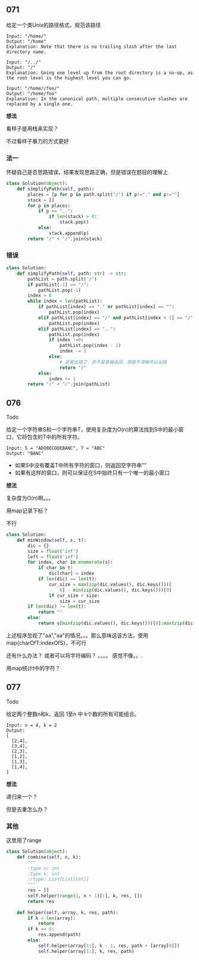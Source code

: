 ## 071

给定一个类Unix的路径格式，规范该路径

```
Input: "/home/"
Output: "/home"
Explanation: Note that there is no trailing slash after the last directory name.

Input: "/../"
Output: "/"
Explanation: Going one level up from the root directory is a no-op, as the root level is the highest level you can go.

Input: "/home//foo/"
Output: "/home/foo"
Explanation: In the canonical path, multiple consecutive slashes are replaced by a single one.
```

**想法**

看样子是用栈来实现？

不过看样子暴力的方式更好

### 法一

怀疑自己是否思路错误，结果发现思路正确，但是错误在题目的理解上

```py
class Solution(object):
    def simplifyPath(self, path):
        places = [p for p in path.split("/") if p!="." and p!=""]
        stack = []
        for p in places:
            if p == "..":
                if len(stack) > 0:
                    stack.pop()
            else:
                stack.append(p)
        return "/" + "/".join(stack)

```

### 错误

```py
class Solution:
    def simplifyPath(self, path: str) -> str:
        pathList = path.split('/')
        if pathList[-1] == "/":
            pathList.pop(-1)
        index = 0
        while index < len(pathList):
            if pathList[index] == "." or pathList[index] == "":
                pathList.pop(index)
            elif pathList[index] == "/" and pathList[index + 1] == "/":
                pathList.pop(index)
            elif pathList[index] == "..":
                pathList.pop(index)
                if index !=0:
                    pathList.pop(index - 1)
                    index -= 1
                else:
                    # 这里出错了，并不是直接返回，思路不清晰所以出错
                    return "/"
            else:
                index += 1
        return "/" + "/".join(pathList)
```

## 076

Todo

给定一个字符串S和一个字符串T，使用复杂度为O(n)的算法找到S中的最小窗口，它将包含的T中的所有字符。

```
Input: S = "ADOBECODEBANC", T = "ABC"
Output: "BANC"
```

* 如果S中没有覆盖T中所有字符的窗口，则返回空字符串""
* 如果有这样的窗口，则可以保证在S中始终只有一个唯一的最小窗口

**想法**

复杂度为O(n)啊。。。

用map记录下标？

不行

```py
class Solution:
    def minWindow(self, s, t):
        dic = {}
        size = float('inf')
        left = float('inf')
        for index, char in enumerate(s):
            if char in t:
                dic[char] = index
            if len(dic) == len(t):
                cur_size = max(zip(dic.values(), dic.keys()))[
                    0] - min(zip(dic.values(), dic.keys()))[0]
                if cur_size < size:
                    size = cur_size
        if len(dic) != len(t):
            return ""
        else:
            return s[min(zip(dic.values(), dic.keys()))[0]:max(zip(dic.values(), dic.keys()))[0]+1]

```

上述程序忽视了"aa","aa"的情况。。。那么意味这该方法，使用map{charOfT:indexOfS}，不可行

还有什么办法？ 或者可以将字符编码？ 。。。。 感觉不像。。.

用map统计t中的字符？

## 077

Todo

给定两个整数n和k，返回 1至n 中 k个数的所有可能组合。

```
Input: n = 4, k = 2
Output:
[
  [2,4],
  [3,4],
  [2,3],
  [1,2],
  [1,3],
  [1,4],
]
```

**想法**

递归来一个？

但是去重怎么办？

### 其他

这里用了range

```py
class Solution(object):
    def combine(self, n, k):
        """
        :type n: int
        :type k: int
        :rtype: List[List[int]]
        """
        res = []
        self.helper(range(1, n + 1)[:], k, res, [])
        return res
    
    def helper(self, array, k, res, path):
        if k > len(array):
            return
        if k == 0:
            res.append(path)
        else:
            self.helper(array[1:], k - 1, res, path + [array[0]])
            self.helper(array[1:], k, res, path)

```

